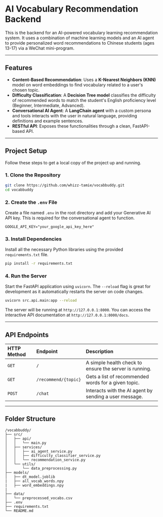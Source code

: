 # AI Vocabulary Recommendation Backend

This is the backend for an AI-powered vocabulary learning recommendation system. It uses a combination of machine learning models and an AI agent to provide personalized word recommendations to Chinese students (ages 13-17) via a WeChat mini-program.

---

## Features

* **Content-Based Recommendation**: Uses a **K-Nearest Neighbors (KNN)** model on word embeddings to find vocabulary related to a user's chosen topic.
* **Difficulty Classification**: A **Decision Tree model** classifies the difficulty of recommended words to match the student's English proficiency level (Beginner, Intermediate, Advanced).
* **Conversational AI Agent**: A **LangChain agent** with a custom persona and tools interacts with the user in natural language, providing definitions and example sentences.
* **RESTful API**: Exposes these functionalities through a clean, FastAPI-based API.

---

## Project Setup

Follow these steps to get a local copy of the project up and running.

### 1. Clone the Repository

```bash
git clone https://github.com/whizz-tamie/vocabbuddy.git
cd vocabbuddy
````

### 2. Create the `.env` File

Create a file named `.env` in the root directory and add your Generative AI API key. This is required for the conversational agent to function.

```
GOOGLE_API_KEY="your_google_api_key_here"
```

### 3. Install Dependencies

Install all the necessary Python libraries using the provided `requirements.txt` file.

```bash
pip install -r requirements.txt
```

### 4. Run the Server

Start the FastAPI application using `uvicorn`. The `--reload` flag is great for development as it automatically restarts the server on code changes.

```bash
uvicorn src.api.main:app --reload
```

The server will be running at `http://127.0.0.1:8000`. You can access the interactive API documentation at `http://127.0.0.1:8000/docs`.

-----

## API Endpoints

| HTTP Method | Endpoint | Description |
| :--- | :--- | :--- |
| `GET` | `/` | A simple health check to ensure the server is running. |
| `GET` | `/recommend/{topic}` | Gets a list of recommended words for a given topic. |
| `POST` | `/chat` | Interacts with the AI agent by sending a user message. |

-----

## Folder Structure

```
/vocabbuddy/
├── src/
│   ├── api/
│   │   └── main.py
│   ├── services/
│   │   ├── ai_agent_service.py
│   │   ├── difficulty_classifier_service.py
│   │   └── recommendation_service.py
│   └── utils/
│       └── data_preprocessing.py
├── models/
│   ├── dt_model.joblib
|   ├── all_vocab_words.npy
|   ├── word_embeddings.npy
|
├── data/
│   └── preprocessed_vocabs.csv
├── .env
├── requirements.txt
└── README.md
```
